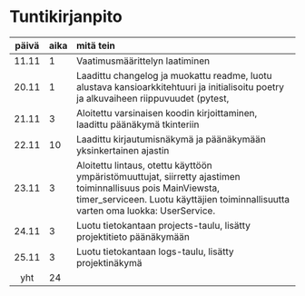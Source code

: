 # Tuntikirjanpito

| päivä | aika | mitä tein  |
| :----:|:-----| :-----|
| 11.11 | 1   | Vaatimusmäärittelyn laatiminen |
| 20.11 | 1   | Laadittu changelog ja muokattu readme, luotu alustava kansioarkkitehtuuri ja initialisoitu poetry ja alkuvaiheen riippuvuudet (pytest,  |
| 21.11 | 3   | Aloitettu varsinaisen koodin kirjoittaminen, laadittu päänäkymä tkinteriin |
| 22.11 | 10  | Laadittu kirjautumisnäkymä ja päänäkymään yksinkertainen ajastin |
| 23.11 | 3   | Aloitettu lintaus, otettu käyttöön ympäristömuuttujat, siirretty ajastimen toiminnallisuus pois MainViewsta, timer_serviceen. Luotu käyttäjien toiminnallisuutta varten oma luokka: UserService. |
| 24.11 | 3   | Luotu tietokantaan projects-taulu, lisätty projektitieto päänäkymään |
| 25.11 | 3   | Luotu tietokantaan logs-taulu, lisätty projektinäkymä |
| yht   | 24  | | 
